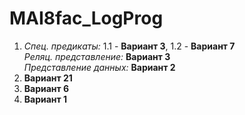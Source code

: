 # MAI8fac_LogProg

1. *Спец. предикаты:* 1.1 - **Вариант 3**, 1.2 - **Вариант 7**\
   *Реляц. представление:* **Вариант 3**\
   *Представление данных:* **Вариант 2**
3. **Вариант 21**
4. **Вариант 6**
5. **Вариант 1**
